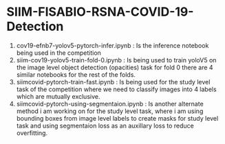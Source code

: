 # SIIM-FISABIO-RSNA-COVID-19-Detection

1. cov19-efnb7-yolov5-pytorch-infer.ipynb : Is the inference notebook being used in the competition
2. siim-cov19-yolov5-train-fold-0.ipynb : Is being used to train yoloV5 on the image level object detection (opacities) task for fold 0 there are 4 similar notebooks for the rest of the folds.
3. siimcovid-pytorch-train-fast.ipynb : Is being used for the study level task of the competition where we need to classify images into 4 labels which are mutually exclusive.
4. siimcovid-pytorch-using-segmentaion.ipynb : Is another alternate method i am working on for the study level task, where i am using bounding boxes from image level labels to create masks for study level task and using segmentaion loss as an auxillary loss to reduce overfitting.
